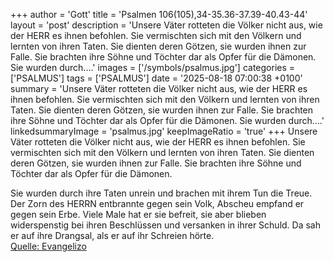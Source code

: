+++
author = 'Gott'
title = 'Psalmen 106(105),34-35.36-37.39-40.43-44'
layout = 'post'
description = 'Unsere Väter rotteten die Völker nicht aus, wie der HERR es ihnen befohlen. Sie vermischten sich mit den Völkern und lernten von ihren Taten. Sie dienten deren Götzen, sie wurden ihnen zur Falle. Sie brachten ihre Söhne und Töchter dar als Opfer für die Dämonen.  Sie wurden durch....'
images = ['/symbols/psalmus.jpg']
categories = ['PSALMUS']
tags = ['PSALMUS']
date = '2025-08-18 07:00:38 +0100'
summary = 'Unsere Väter rotteten die Völker nicht aus, wie der HERR es ihnen befohlen. Sie vermischten sich mit den Völkern und lernten von ihren Taten. Sie dienten deren Götzen, sie wurden ihnen zur Falle. Sie brachten ihre Söhne und Töchter dar als Opfer für die Dämonen.  Sie wurden durch....'
linkedsummaryImage = 'psalmus.jpg'
keepImageRatio = 'true'
+++
Unsere Väter rotteten die Völker nicht aus, wie der HERR es ihnen befohlen.
Sie vermischten sich mit den Völkern und lernten von ihren Taten.
Sie dienten deren Götzen, sie wurden ihnen zur Falle.
Sie brachten ihre Söhne und Töchter dar als Opfer für die Dämonen.

Sie wurden durch ihre Taten unrein und brachen mit ihrem Tun die Treue.<!--more-->
Der Zorn des HERRN entbrannte gegen sein Volk, Abscheu empfand er gegen sein Erbe.
Viele Male hat er sie befreit, sie aber blieben widerspenstig bei ihren Beschlüssen und versanken in ihrer Schuld.
Da sah er auf ihre Drangsal, als er auf ihr Schreien hörte.<br> [Quelle: Evangelizo](https://evangeliumtagfuertag.org/DE/gospel)
